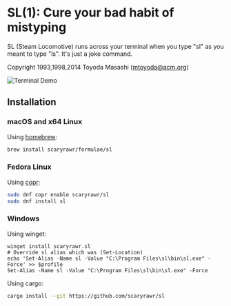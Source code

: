 # SL(1): Cure your bad habit of mistyping

SL (Steam Locomotive) runs across your terminal when you type "sl" as
you meant to type "ls". It's just a joke command.

Copyright 1993,1998,2014 Toyoda Masashi (<mtoyoda@acm.org>)

![Terminal Demo](cars.gif)

## Installation

### macOS and x64 Linux

Using [homebrew](https://brew.sh):

```sh
brew install scaryrawr/formulae/sl
```

### Fedora Linux

Using [copr](https://copr.fedorainfracloud.org/coprs/scaryrawr/sl/):

```sh
sudo dnf copr enable scaryrawr/sl
sudo dnf install sl
```

### Windows

Using winget:

```pwsh
winget install scaryrawr.sl
# Override sl alias which was (Set-Location)
echo 'Set-Alias -Name sl -Value "C:\Program Files\sl\bin\sl.exe" -Force' >> $profile
Set-Alias -Name sl -Value "C:\Program Files\sl\bin\sl.exe" -Force
```

Using cargo:

```sh
cargo install --git https://github.com/scaryrawr/sl
```
